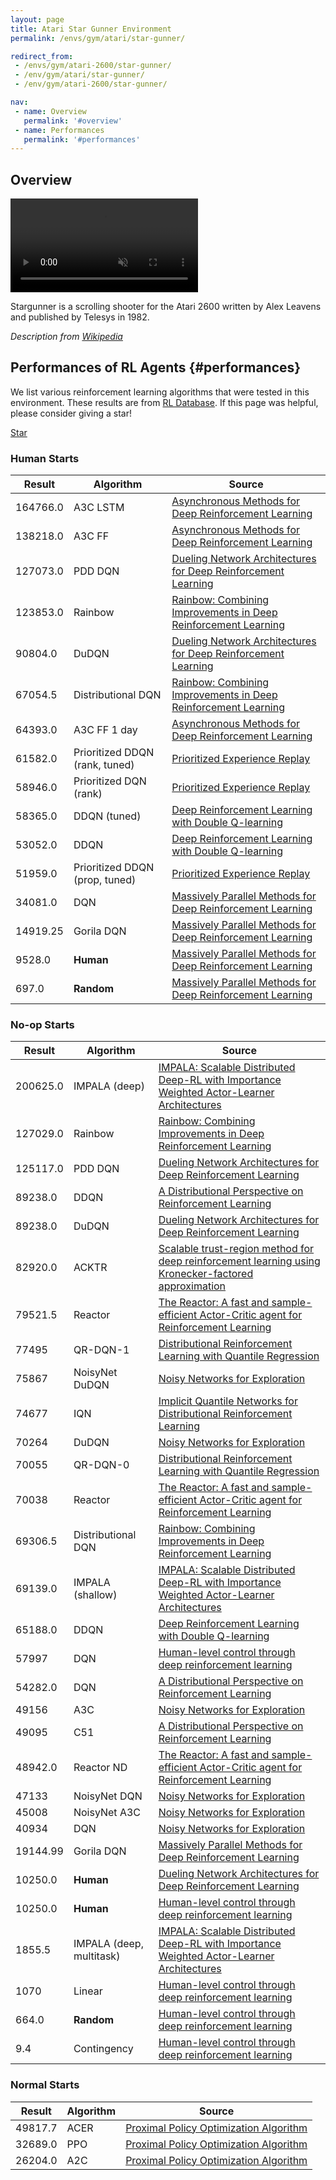 ```yaml
---
layout: page
title: Atari Star Gunner Environment
permalink: /envs/gym/atari/star-gunner/

redirect_from:
 - /envs/gym/atari-2600/star-gunner/
 - /env/gym/atari/star-gunner/
 - /env/gym/atari-2600/star-gunner/

nav:
 - name: Overview
   permalink: '#overview'
 - name: Performances
   permalink: '#performances'
---
```



## Overview

<video autoplay muted loop controls>
  <source src="{{ 'assets/_pages/envs/gym/atari/star-gunner.mp4' | absolute_url }}" type="video/mp4">
</video>

Stargunner is a scrolling shooter for the Atari 2600 written by Alex Leavens and published by Telesys in 1982.

*Description from [Wikipedia](https://en.wikipedia.org/wiki/Stargunner_(Atari_2600))*


## Performances of RL Agents {#performances}

We list various reinforcement learning algorithms that were tested in this environment. These results are from [RL Database](https://github.com/seungjaeryanlee/rldb). If this page was helpful, please consider giving a star!

<!-- Place this tag where you want the button to render. -->
<a class="github-button" href="https://github.com/seungjaeryanlee/rldb" data-icon="octicon-star" data-size="large" data-show-count="true" aria-label="Star seungjaeryanlee/rldb on GitHub">Star</a>
<!-- Place this tag in your head or just before your close body tag. -->
<script async defer src="https://buttons.github.io/buttons.js"></script>

### Human Starts

| Result | Algorithm | Source |
|--------|-----------|--------|
| 164766.0 | A3C LSTM | [Asynchronous Methods for Deep Reinforcement Learning](https://arxiv.org/abs/1602.01783) |
| 138218.0 | A3C FF | [Asynchronous Methods for Deep Reinforcement Learning](https://arxiv.org/abs/1602.01783) |
| 127073.0 | PDD DQN | [Dueling Network Architectures for Deep Reinforcement Learning](https://arxiv.org/abs/1511.06581) |
| 123853.0 | Rainbow | [Rainbow: Combining Improvements in Deep Reinforcement Learning](https://arxiv.org/abs/1710.02298) |
| 90804.0 | DuDQN | [Dueling Network Architectures for Deep Reinforcement Learning](https://arxiv.org/abs/1511.06581) |
| 67054.5 | Distributional DQN | [Rainbow: Combining Improvements in Deep Reinforcement Learning](https://arxiv.org/abs/1710.02298) |
| 64393.0 | A3C FF 1 day | [Asynchronous Methods for Deep Reinforcement Learning](https://arxiv.org/abs/1602.01783) |
| 61582.0 | Prioritized DDQN (rank, tuned) | [Prioritized Experience Replay](https://arxiv.org/abs/1511.05952) |
| 58946.0 | Prioritized DQN (rank) | [Prioritized Experience Replay](https://arxiv.org/abs/1511.05952) |
| 58365.0 | DDQN (tuned) | [Deep Reinforcement Learning with Double Q-learning](https://arxiv.org/abs/1509.06461) |
| 53052.0 | DDQN | [Deep Reinforcement Learning with Double Q-learning](https://arxiv.org/abs/1509.06461) |
| 51959.0 | Prioritized DDQN (prop, tuned) | [Prioritized Experience Replay](https://arxiv.org/abs/1511.05952) |
| 34081.0 | DQN | [Massively Parallel Methods for Deep Reinforcement Learning](https://arxiv.org/abs/1507.04296) |
| 14919.25 | Gorila DQN | [Massively Parallel Methods for Deep Reinforcement Learning](https://arxiv.org/abs/1507.04296) |
| 9528.0 | **Human** | [Massively Parallel Methods for Deep Reinforcement Learning](https://arxiv.org/abs/1507.04296) |
| 697.0 | **Random** | [Massively Parallel Methods for Deep Reinforcement Learning](https://arxiv.org/abs/1507.04296) |


### No-op Starts

| Result | Algorithm | Source |
|--------|-----------|--------|
| 200625.0 | IMPALA (deep) | [IMPALA: Scalable Distributed Deep-RL with Importance Weighted Actor-Learner Architectures](https://arxiv.org/abs/1802.01561) |
| 127029.0 | Rainbow | [Rainbow: Combining Improvements in Deep Reinforcement Learning](https://arxiv.org/abs/1710.02298) |
| 125117.0 | PDD DQN | [Dueling Network Architectures for Deep Reinforcement Learning](https://arxiv.org/abs/1511.06581) |
| 89238.0 | DDQN | [A Distributional Perspective on Reinforcement Learning](https://arxiv.org/abs/1707.06887) |
| 89238.0 | DuDQN | [Dueling Network Architectures for Deep Reinforcement Learning](https://arxiv.org/abs/1511.06581) |
| 82920.0 | ACKTR | [Scalable trust-region method for deep reinforcement learning using Kronecker-factored approximation](https://arxiv.org/abs/1708.05144) |
| 79521.5 | Reactor | [The Reactor: A fast and sample-efficient Actor-Critic agent for Reinforcement Learning](https://arxiv.org/abs/1704.04651) |
| 77495 | QR-DQN-1 | [Distributional Reinforcement Learning with Quantile Regression](https://arxiv.org/abs/1710.10044) |
| 75867 | NoisyNet DuDQN | [Noisy Networks for Exploration](https://arxiv.org/abs/1706.10295) |
| 74677 | IQN | [Implicit Quantile Networks for Distributional Reinforcement Learning](https://arxiv.org/abs/1806.06923) |
| 70264 | DuDQN | [Noisy Networks for Exploration](https://arxiv.org/abs/1706.10295) |
| 70055 | QR-DQN-0 | [Distributional Reinforcement Learning with Quantile Regression](https://arxiv.org/abs/1710.10044) |
| 70038 | Reactor | [The Reactor: A fast and sample-efficient Actor-Critic agent for Reinforcement Learning](https://arxiv.org/abs/1704.04651) |
| 69306.5 | Distributional DQN | [Rainbow: Combining Improvements in Deep Reinforcement Learning](https://arxiv.org/abs/1710.02298) |
| 69139.0 | IMPALA (shallow) | [IMPALA: Scalable Distributed Deep-RL with Importance Weighted Actor-Learner Architectures](https://arxiv.org/abs/1802.01561) |
| 65188.0 | DDQN | [Deep Reinforcement Learning with Double Q-learning](https://arxiv.org/abs/1509.06461) |
| 57997 | DQN | [Human-level control through deep reinforcement learning](https://arxiv.org/abs/1509.06461) |
| 54282.0 | DQN | [A Distributional Perspective on Reinforcement Learning](https://arxiv.org/abs/1707.06887) |
| 49156 | A3C | [Noisy Networks for Exploration](https://arxiv.org/abs/1706.10295) |
| 49095 | C51 | [A Distributional Perspective on Reinforcement Learning](https://arxiv.org/abs/1707.06887) |
| 48942.0 | Reactor ND | [The Reactor: A fast and sample-efficient Actor-Critic agent for Reinforcement Learning](https://arxiv.org/abs/1704.04651) |
| 47133 | NoisyNet DQN | [Noisy Networks for Exploration](https://arxiv.org/abs/1706.10295) |
| 45008 | NoisyNet A3C | [Noisy Networks for Exploration](https://arxiv.org/abs/1706.10295) |
| 40934 | DQN | [Noisy Networks for Exploration](https://arxiv.org/abs/1706.10295) |
| 19144.99 | Gorila DQN | [Massively Parallel Methods for Deep Reinforcement Learning](https://arxiv.org/abs/1507.04296) |
| 10250.0 | **Human** | [Dueling Network Architectures for Deep Reinforcement Learning](https://arxiv.org/abs/1511.06581) |
| 10250.0 | **Human** | [Human-level control through deep reinforcement learning](https://arxiv.org/abs/1511.06581) |
| 1855.5 | IMPALA (deep, multitask) | [IMPALA: Scalable Distributed Deep-RL with Importance Weighted Actor-Learner Architectures](https://arxiv.org/abs/1802.01561) |
| 1070 | Linear | [Human-level control through deep reinforcement learning](https://arxiv.org/abs/1802.01561) |
| 664.0 | **Random** | [Human-level control through deep reinforcement learning](https://arxiv.org/abs/1802.01561) |
| 9.4 | Contingency | [Human-level control through deep reinforcement learning](https://arxiv.org/abs/1802.01561) |


### Normal Starts

| Result | Algorithm | Source |
|--------|-----------|--------|
| 49817.7 | ACER | [Proximal Policy Optimization Algorithm](https://arxiv.org/abs/1707.06347) |
| 32689.0 | PPO | [Proximal Policy Optimization Algorithm](https://arxiv.org/abs/1707.06347) |
| 26204.0 | A2C | [Proximal Policy Optimization Algorithm](https://arxiv.org/abs/1707.06347) |

